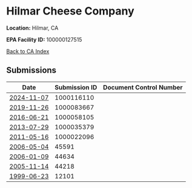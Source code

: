 # Hilmar Cheese Company

**Location:** Hilmar, CA

**EPA Facility ID:** 100000127515

[Back to CA Index](../../index.md)

## Submissions

| Date | Submission ID | Document Control Number |
|------|--------------|-------------------------|
| [2024-11-07](submissions/1000116110.md) | 1000116110 |  |
| [2019-11-26](submissions/1000083667.md) | 1000083667 |  |
| [2016-06-21](submissions/1000058105.md) | 1000058105 |  |
| [2013-07-29](submissions/1000035379.md) | 1000035379 |  |
| [2011-05-16](submissions/1000022096.md) | 1000022096 |  |
| [2006-05-04](submissions/45591.md) | 45591 |  |
| [2006-01-09](submissions/44634.md) | 44634 |  |
| [2005-11-14](submissions/44218.md) | 44218 |  |
| [1999-06-23](submissions/12101.md) | 12101 |  |
